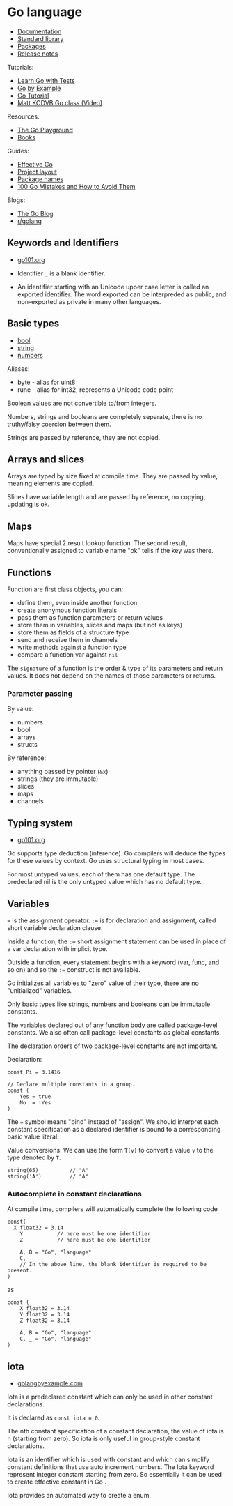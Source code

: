 # Go language

- [Documentation](https://go.dev/doc/)
- [Standard library](https://pkg.go.dev/std)
- [Packages](https://pkg.go.dev/)
- [Release notes](https://go.dev/doc/devel/release)

Tutorials:

- [Learn Go with Tests](https://quii.gitbook.io/learn-go-with-tests/)
- [Go by Example](https://gobyexample.com/)
- [Go Tutorial](https://www.tutorialspoint.com/go/index.htm)
- [Matt KODVB Go class (Video)](https://www.youtube.com/playlist?list=PLoILbKo9rG3skRCj37Kn5Zj803hhiuRK6)

Resources:

- [The Go Playground](https://play.golang.com/)
- [Books](https://github.com/dariubs/GoBooks)

Guides:

- [Effective Go](https://go.dev/doc/effective_go)
- [Project layout](https://github.com/golang-standards/project-layout)
- [Package names](https://go.dev/blog/package-names)
- [100 Go Mistakes and How to Avoid Them](https://github.com/teivah/100-go-mistakes)

Blogs:

- [The Go Blog](https://go.dev/blog/)
- [r/golang](https://www.reddit.com/r/golang/)

## Keywords and Identifiers

- [go101.org](https://go101.org/article/keywords-and-identifiers.html)

- Identifier `_` is a blank identifier.
- An identifier starting with an Unicode upper case letter is called an exported identifier. The word exported can be
  interpreded as public, and non-exported as private in many other languages.

## Basic types

- [bool](https://www.golang-book.com/books/intro/3#section3)
- [string](https://go101.org/article/string.html)
- [numbers](https://go101.org/article/basic-types-and-value-literals.html)

Aliases:

- byte - alias for uint8
- rune - alias for int32, represents a Unicode code point

Boolean values are not convertible to/from integers.

Numbers, strings and booleans are completely separate, there is no truthy/falsy coercion between them.

Strings are passed by reference, they are not copied.


## Arrays and slices

Arrays are typed by size fixed at compile time. They are passed by value, meaning elements are copied.

Slices have variable length and are passed by reference, no copying, updating is ok.

## Maps

Maps have special 2 result lookup function. The second result, conventionally assigned to variable name "ok" tells if
the key was there.

## Functions

Function are first class objects, you can:
- define them, even inside another function
- create anonymous function literals
- pass them as function parameters or return values
- store them in variables, slices and maps (but not as keys)
- store them as fields of a structure type
- send and receive them in channels
- write methods against a function type
- compare a function var against `nil`

The `signature` of a function is the order & type of its parameters and return values. It does not depend on the names
of those parameters or returns.

### Parameter passing

By value:
- numbers
- bool
- arrays
- structs

By reference:
- anything passed by pointer (`&x`)
- strings (they are immutable)
- slices
- maps
- channels

## Typing system

- [go101.org](https://go101.org/article/constants-and-variables.html)

Go supports type deduction (inference). Go compilers will deduce the types for these values by context. Go uses
structural typing in most cases.

For most untyped values, each of them has one default type. The predeclared nil is the only untyped value which has no
default type.

## Variables

`=` is the assignment operator. `:=` is for declaration and assignment, called short variable declaration clause.

 Inside a function, the `:=` short assignment statement can be used in place of a var declaration with implicit type.

Outside a function, every statement begins with a keyword (var, func, and so on) and so the `:=` construct is not
available. 

Go initializes all variables to "zero" value of their type, there are no "unitialized" variables.

Only basic types like strings, numbers and booleans can be immutable constants.

The variables declared out of any function body are called package-level constants. We also often call package-level
constants as global constants.

The declaration orders of two package-level constants are not important.

Declaration:

```golang
const Pi = 3.1416

// Declare multiple constants in a group.
const (
	Yes = true
	No  = !Yes
)
```

The `=` symbol means "bind" instead of "assign". We should interpret each constant specification as a declared identifier
is bound to a corresponding basic value literal.

Value conversions: We can use the form `T(v)` to convert a value `v` to the type denoted by `T`.

```golang
string(65)          // "A"
string('A')         // "A"
```

### Autocomplete in constant declarations

At compile time, compilers will automatically complete the following code

```golang
const(
  X float32 = 3.14
	Y           // here must be one identifier
	Z           // here must be one identifier

	A, B = "Go", "language"
	C, _
	// In the above line, the blank identifier is required to be present.
)
```

as

```golang
const (
	X float32 = 3.14
	Y float32 = 3.14
	Z float32 = 3.14

	A, B = "Go", "language"
	C, _ = "Go", "language"
)
```

## iota

- [golangbyexample.com](https://golangbyexample.com/iota-in-golang/)

Iota is a predeclared constant which can only be used in other constant declarations.

It is declared as `const iota = 0`.

The nth constant specification of a constant declaration, the value of iota is n (starting from zero). So iota is only
useful in group-style constant declarations.

Iota is an identifier which is used with constant and which can simplify constant definitions that use auto increment
numbers. The Iota keyword represent integer constant starting from zero. So essentially it can be used to create
effective constant in Go .

Iota provides an automated way to create a enum,

